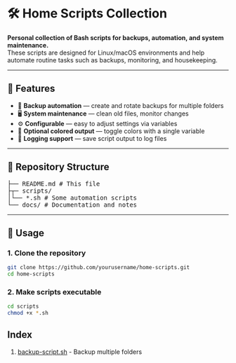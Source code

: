 # 🛠 Home Scripts Collection

**Personal collection of Bash scripts for backups, automation, and system maintenance.**  
These scripts are designed for Linux/macOS environments and help automate routine tasks such as backups, monitoring, and housekeeping.

---

## 📌 Features
- 📂 **Backup automation** — create and rotate backups for multiple folders
- 🖥 **System maintenance** — clean old files, monitor changes
- ⚙ **Configurable** — easy to adjust settings via variables
- 🎨 **Optional colored output** — toggle colors with a single variable
- 📝 **Logging support** — save script output to log files

---

## 📂 Repository Structure
<pre>├── README.md # This file 
├┬─ scripts/ 
│└── *.sh # Some automation scripts
└── docs/ # Documentation and notes</pre>

---

## 🚀 Usage

### 1. Clone the repository

```bash
git clone https://github.com/yourusername/home-scripts.git
cd home-scripts
```

### 2. Make scripts executable

```bash
cd scripts
chmod +x *.sh
```

## Index

1. [backup-script.sh](docs/backup-script.md) - Backup multiple folders